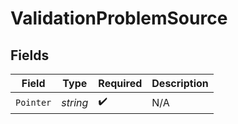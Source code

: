 # ValidationProblemSource


## Fields

| Field              | Type               | Required           | Description        |
| ------------------ | ------------------ | ------------------ | ------------------ |
| `Pointer`          | *string*           | :heavy_check_mark: | N/A                |
